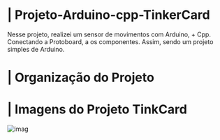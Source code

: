 # | Projeto-Arduino-cpp-TinkerCard
 
  Nesse projeto, realizei um sensor de movimentos com Arduino, + Cpp. Conectando a Protoboard, a os componentes. Assim, sendo um projeto simples de Arduino.

# | Organização do Projeto


# | Imagens do Projeto TinkCard
  
![imag](https://github.com/user-attachments/assets/a318b6ee-bb10-40b8-add4-95fb8471fec1)
